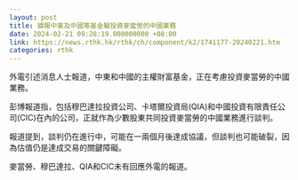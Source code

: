 ```yaml
---
layout: post
title: 據報中東及中國等基金擬投資麥當勞的中國業務
date: 2024-02-21 09:28:19.000000000 +08:00
link: https://news.rthk.hk/rthk/ch/component/k2/1741177-20240221.htm
categories: rthk
---
```


外電引述消息人士報道，中東和中國的主權財富基金，正在考慮投資麥當勞的中國業務。

彭博報道指，包括穆巴達拉投資公司、卡塔爾投資局(QIA)和中國投資有限責任公司(CIC)在內的公司，正就作為少數股東共同投資麥當勞的中國業務進行談判。

報道提到，談判仍在進行中，可能在一兩個月後達成協議，但談判也可能破裂，因為估值仍是達成交易的關鍵障礙。

麥當勞、穆巴達拉、QIA和CIC未有回應外電的報道。

